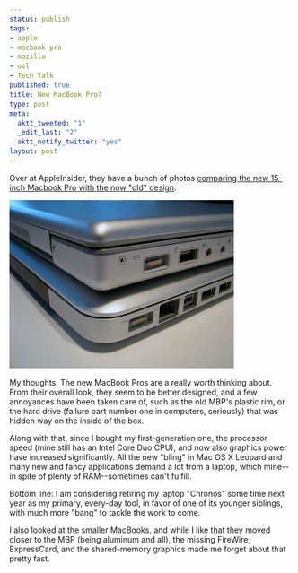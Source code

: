 ```yaml
--- 
status: publish
tags: 
- apple
- macbook pro
- mozilla
- osl
- Tech Talk
published: true
title: New MacBook Pro?
type: post
meta: 
  aktt_tweeted: "1"
  _edit_last: "2"
  aktt_notify_twitter: "yes"
layout: post
---
```

Over at AppleInsider, they have a bunch of photos <a href="http://www.appleinsider.com/articles/08/10/16/high_quality_unboxing_photos_late_2008_15_macbook_pro.html">comparing the new 15-inch Macbook Pro with the now "old" design</a>:

<a href="http://www.appleinsider.com/articles/08/10/16/high_quality_unboxing_photos_late_2008_15_macbook_pro.html"><img src="/media/wp/2008/10/new-macbookpro-appleinsider.jpg" alt="" title="New MacBook Pro (Photo: Appleinsider)" width="400" height="300" class="alignnone size-full wp-image-1713" /></a>

My thoughts: The new MacBook Pros are a really worth thinking about. From their overall look, they seem to be better designed, and a few annoyances have been taken care of, such as the old MBP's plastic rim, or the hard drive (failure part number one in computers, seriously) that was hidden way on the inside of the box.

Along with that, since I bought my first-generation one, the processor speed (mine still has an Intel Core Duo CPU), and now also graphics power have increased significantly. All the new "bling" in Mac OS&nbsp;X Leopard and many new and fancy applications demand a lot from a laptop, which mine--in spite of plenty of RAM--sometimes can't fulfill.

Bottom line: I am considering retiring my laptop "Chronos" some time next year as my primary, every-day tool, in favor of one of its younger siblings, with much more "bang" to tackle the work to come.

I also looked at the smaller MacBooks, and while I like that they moved closer to the MBP (being aluminum and all), the missing FireWire, ExpressCard, and the shared-memory graphics made me forget about that pretty fast.
